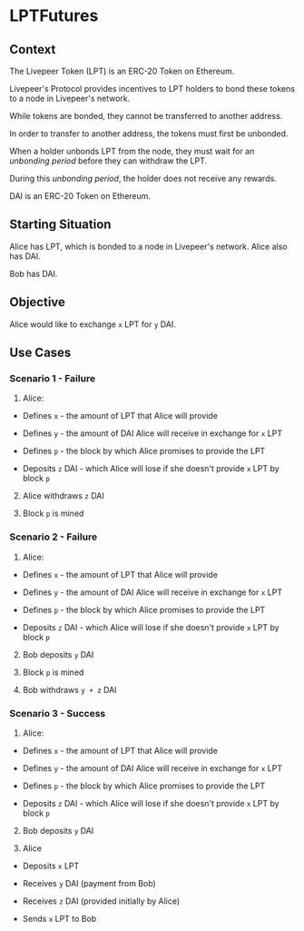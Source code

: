 # LPTFutures

## Context

The Livepeer Token (LPT) is an ERC-20 Token on Ethereum.

Livepeer's Protocol provides incentives to LPT holders to bond these tokens to a node in Livepeer's network.

While tokens are bonded, they cannot be transferred to another address.

In order to transfer to another address, the tokens must first be unbonded.

When a holder unbonds LPT from the node, they must wait for an _unbonding period_ before they can withdraw the LPT.

During this _unbonding period_, the holder does not receive any rewards.

DAI is an ERC-20 Token on Ethereum.

## Starting Situation

Alice has LPT, which is bonded to a node in Livepeer's network. Alice also has DAI.

Bob has DAI.

## Objective

Alice would like to exchange `x` LPT for `y` DAI.

## Use Cases

### Scenario 1 - Failure

1. Alice:

- Defines `x` - the amount of LPT that Alice will provide
- Defines `y` - the amount of DAI Alice will receive in exchange for `x` LPT

- Defines `p` - the block by which Alice promises to provide the LPT

- Deposits `z` DAI - which Alice will lose if she doesn't provide `x` LPT by block `p`

2. Alice withdraws `z` DAI

3. Block `p` is mined

### Scenario 2 - Failure

1. Alice:

- Defines `x` - the amount of LPT that Alice will provide
- Defines `y` - the amount of DAI Alice will receive in exchange for `x` LPT

- Defines `p` - the block by which Alice promises to provide the LPT

- Deposits `z` DAI - which Alice will lose if she doesn't provide `x` LPT by block `p`

2. Bob deposits `y` DAI

3. Block `p` is mined

4. Bob withdraws `y + z` DAI

### Scenario 3 - Success

1. Alice:

- Defines `x` - the amount of LPT that Alice will provide
- Defines `y` - the amount of DAI Alice will receive in exchange for `x` LPT

- Defines `p` - the block by which Alice promises to provide the LPT

- Deposits `z` DAI - which Alice will lose if she doesn't provide `x` LPT by block `p`

2. Bob deposits `y` DAI

3. Alice

- Deposits `x` LPT
- Receives `y` DAI (payment from Bob)
- Receives `z` DAI (provided initially by Alice)

- Sends `x` LPT to Bob
